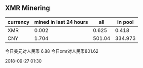 ## XMR Minering

|currency|mined in last 24 hours|all|in pool|
|---|---|---|---|
|XMR|0.002|0.625|0.418|
|CNY|1.704|501.04|334.973|

今日美元对人民币 6.88	今日xmr对人民币801.62


2018-09-27 01:30